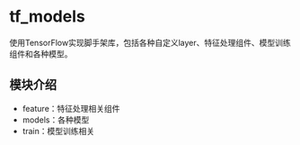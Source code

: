 # tf_models

使用TensorFlow实现脚手架库，包括各种自定义layer、特征处理组件、模型训练组件和各种模型。

## 模块介绍

- feature：特征处理相关组件
- models：各种模型
- train：模型训练相关


